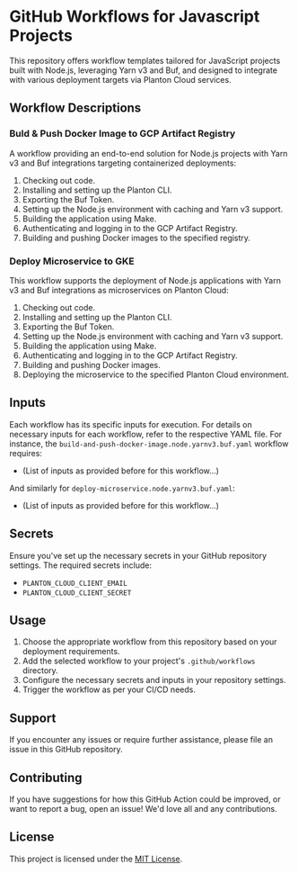 # GitHub Workflows for Javascript Projects

This repository offers workflow templates tailored for JavaScript projects built with Node.js, leveraging Yarn v3 and Buf, and designed to integrate with various deployment targets via Planton Cloud services.

## Workflow Descriptions

### Buld & Push Docker Image to GCP Artifact Registry

A workflow providing an end-to-end solution for Node.js projects with Yarn v3 and Buf integrations targeting containerized deployments:

1. Checking out code.
2. Installing and setting up the Planton CLI.
3. Exporting the Buf Token.
4. Setting up the Node.js environment with caching and Yarn v3 support.
5. Building the application using Make.
6. Authenticating and logging in to the GCP Artifact Registry.
7. Building and pushing Docker images to the specified registry.

### Deploy Microservice to GKE

This workflow supports the deployment of Node.js applications with Yarn v3 and Buf integrations as microservices on Planton Cloud:

1. Checking out code.
2. Installing and setting up the Planton CLI.
3. Exporting the Buf Token.
4. Setting up the Node.js environment with caching and Yarn v3 support.
5. Building the application using Make.
6. Authenticating and logging in to the GCP Artifact Registry.
7. Building and pushing Docker images.
8. Deploying the microservice to the specified Planton Cloud environment.

## Inputs

Each workflow has its specific inputs for execution. For details on necessary inputs for each workflow, refer to the respective YAML file. For instance, the `build-and-push-docker-image.node.yarnv3.buf.yaml` workflow requires:

- (List of inputs as provided before for this workflow...)

And similarly for `deploy-microservice.node.yarnv3.buf.yaml`:

- (List of inputs as provided before for this workflow...)

## Secrets

Ensure you've set up the necessary secrets in your GitHub repository settings. The required secrets include:

- `PLANTON_CLOUD_CLIENT_EMAIL`
- `PLANTON_CLOUD_CLIENT_SECRET`

## Usage

1. Choose the appropriate workflow from this repository based on your deployment requirements.
2. Add the selected workflow to your project's `.github/workflows` directory.
3. Configure the necessary secrets and inputs in your repository settings.
4. Trigger the workflow as per your CI/CD needs.

## Support

If you encounter any issues or require further assistance, please file an issue in this GitHub repository.

## Contributing

If you have suggestions for how this GitHub Action could be improved, or want to report a bug, open an issue! We'd love all and any contributions.

## License

This project is licensed under the [MIT License](LICENSE).
